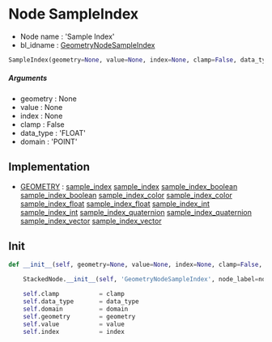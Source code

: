 # Node SampleIndex

- Node name : 'Sample Index'
- bl_idname : [GeometryNodeSampleIndex](https://docs.blender.org/api/current/bpy.types.GeometryNodeSampleIndex.html)


``` python
SampleIndex(geometry=None, value=None, index=None, clamp=False, data_type='FLOAT', domain='POINT', node_label=None, node_color=None)
```
##### Arguments

- geometry : None
- value : None
- index : None
- clamp : False
- data_type : 'FLOAT'
- domain : 'POINT'

## Implementation

- [GEOMETRY](/docs/GeoNodes/GEOMETRY.md) : [sample_index](/docs/GeoNodes/GEOMETRY.md#sample_index) [sample_index](/docs/GeoNodes/GEOMETRY.md#sample_index) [sample_index_boolean](/docs/GeoNodes/GEOMETRY.md#sample_index_boolean) [sample_index_boolean](/docs/GeoNodes/GEOMETRY.md#sample_index_boolean) [sample_index_color](/docs/GeoNodes/GEOMETRY.md#sample_index_color) [sample_index_color](/docs/GeoNodes/GEOMETRY.md#sample_index_color) [sample_index_float](/docs/GeoNodes/GEOMETRY.md#sample_index_float) [sample_index_float](/docs/GeoNodes/GEOMETRY.md#sample_index_float) [sample_index_int](/docs/GeoNodes/GEOMETRY.md#sample_index_int) [sample_index_int](/docs/GeoNodes/GEOMETRY.md#sample_index_int) [sample_index_quaternion](/docs/GeoNodes/GEOMETRY.md#sample_index_quaternion) [sample_index_quaternion](/docs/GeoNodes/GEOMETRY.md#sample_index_quaternion) [sample_index_vector](/docs/GeoNodes/GEOMETRY.md#sample_index_vector) [sample_index_vector](/docs/GeoNodes/GEOMETRY.md#sample_index_vector)

## Init

``` python
def __init__(self, geometry=None, value=None, index=None, clamp=False, data_type='FLOAT', domain='POINT', node_label=None, node_color=None):

    StackedNode.__init__(self, 'GeometryNodeSampleIndex', node_label=node_label, node_color=node_color)

    self.clamp           = clamp
    self.data_type       = data_type
    self.domain          = domain
    self.geometry        = geometry
    self.value           = value
    self.index           = index
```
